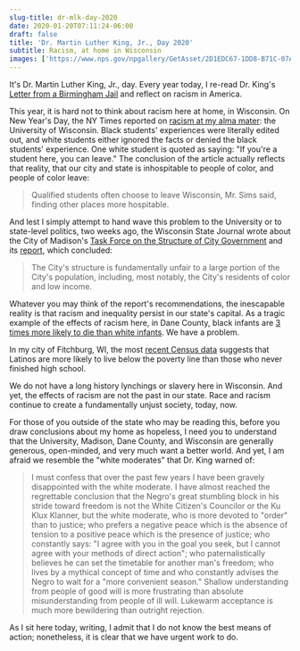 ```yaml
---
slug-title: dr-mlk-day-2020
date: 2020-01-20T07:11:24-06:00
draft: false
title: 'Dr. Martin Luther King, Jr., Day 2020'
subtitle: Racism, at home in Wisconsin
images: ['https://www.nps.gov/npgallery/GetAsset/2D1EDC67-1DD8-B71C-07A24187B604702D/proxy/hires']
---
```


It's Dr. Martin Luther King, Jr., day. Every year today, I re-read Dr. King's [Letter from a Birmingham Jail](https://www.africa.upenn.edu/Articles_Gen/Letter_Birmingham.html) and reflect on racism in America.

This year, it is hard not to think about racism here at home, in Wisconsin. On New Year's Day, the NY Times reported on [racism at my alma mater](https://www.nytimes.com/2020/01/01/us/university-of-wisconsin-race-video.html): the University of Wisconsin. Black students' experiences were literally edited out, and white students either ignored the facts or denied the black students' experience. One white student is quoted as saying: "If you're a student here, you can leave." The conclusion of the article actually reflects that reality, that our city and state is inhospitable to people of color, and people of color leave:

> Qualified students often choose to leave Wisconsin, Mr. Sims said, finding other places more hospitable.

And lest I simply attempt to hand wave this problem to the University or to state-level politics, two weeks ago, the Wisconsin State Journal wrote about the City of Madison's [Task Force on the Structure of City Government](https://madison.com/ct/news/local/govt-and-politics/report-finds-madison-s-government-structure-fundamentally-unfair-to-minorities/article_6aaff993-22f4-56d4-a028-f987a3f032ae.html) and its [report](https://madison.legistar.com/View.ashx?M=F&ID=7976257&GUID=F1BF7A58-6435-40C1-AEFF-50453154A399), which concluded:

> The City's structure is fundamentally unfair to a large portion of the City's population, including, most notably, the City's residents of color and low income.

Whatever you may think of the report's recommendations, the inescapable reality is that racism and inequality persist in our state's capital. As a tragic example of the effects of racism here, in Dane County, black infants are [3 times more likely to die than white infants](https://madison.com/wsj/news/local/health-med-fit/stress-racism-behind-poor-outcomes-for-black-babies-in-dane/article_ba16e40b-ca16-5028-b19d-29d3e41e152f.html). We have a problem.

In my city of Fitchburg, WI, the most [recent Census data](https://data.census.gov/cedsci/table?q=&g=0600000US5502525950&table=S1701&tid=ACSST5Y2018.S1701&hidePreview=true&vintage=2018&layer=countysubdivision&cid=DP05_0001E&lastDisplayedRow=43&mode=) suggests that Latinos are more likely to live below the poverty line than those who never finished high school.

We do not have a long history lynchings or slavery here in Wisconsin. And yet, the effects of racism are not the past in our state. Race and racism continue to create a fundamentally unjust society, today, now.

For those of you outside of the state who may be reading this, before you draw conclusions about my home as hopeless, I need you to understand that the University, Madison, Dane County, and Wisconsin are generally generous, open-minded, and very much want a better world. And yet, I am afraid we resemble the "white moderates" that Dr. King warned of:

> I must confess that over the past few years I have been gravely disappointed with the white moderate. I have almost reached the regrettable conclusion that the Negro's great stumbling block in his stride toward freedom is not the White Citizen's Councilor or the Ku Klux Klanner, but the white moderate, who is more devoted to "order" than to justice; who prefers a negative peace which is the absence of tension to a positive peace which is the presence of justice; who constantly says: "I agree with you in the goal you seek, but I cannot agree with your methods of direct action"; who paternalistically believes he can set the timetable for another man's freedom; who lives by a mythical concept of time and who constantly advises the Negro to wait for a "more convenient season." Shallow understanding from people of good will is more frustrating than absolute misunderstanding from people of ill will. Lukewarm acceptance is much more bewildering than outright rejection.

As I sit here today, writing, I admit that I do not know the best means of action; nonetheless, it is clear that we have urgent work to do.
